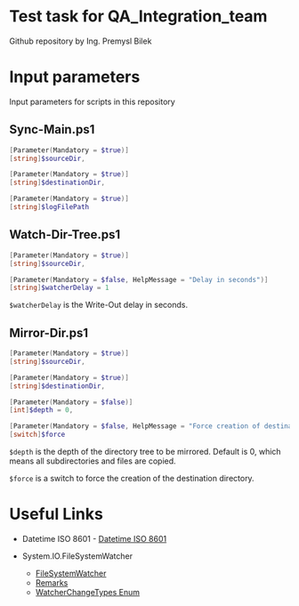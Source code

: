 # Test task for QA_Integration_team

Github repository by Ing. Premysl Bilek

# Input parameters
Input parameters for scripts in this repository

## Sync-Main.ps1
```powershell
[Parameter(Mandatory = $true)]
[string]$sourceDir,

[Parameter(Mandatory = $true)]
[string]$destinationDir,

[Parameter(Mandatory = $true)]
[string]$logFilePath
```

## Watch-Dir-Tree.ps1
```powershell
[Parameter(Mandatory = $true)]
[string]$sourceDir,

[Parameter(Mandatory = $false, HelpMessage = "Delay in seconds")]
[string]$watcherDelay = 1
```
`$watcherDelay` is the Write-Out delay in seconds. 

## Mirror-Dir.ps1
```powershell
[Parameter(Mandatory = $true)]
[string]$sourceDir,

[Parameter(Mandatory = $true)]
[string]$destinationDir,

[Parameter(Mandatory = $false)]
[int]$depth = 0,

[Parameter(Mandatory = $false, HelpMessage = "Force creation of destination directory")]
[switch]$force
```
`$depth` is the depth of the directory tree to be mirrored. Default is 0, which means all subdirectories and files are copied. 

`$force` is a switch to force the creation of the destination directory.


# Useful Links

* Datetime ISO 8601 - [Datetime ISO 8601](https://learn.microsoft.com/en-us/dotnet/standard/base-types/standard-date-and-time-format-strings#the-round-trip-o-o-format-specifier)

* System.IO.FileSystemWatcher
  * [FileSystemWatcher](https://learn.microsoft.com/en-us/dotnet/api/system.io.filesystemwatcher?view=net-8.0)
  * [Remarks](https://learn.microsoft.com/en-us/dotnet/fundamentals/runtime-libraries/system-io-filesystemwatcher)
  * [WatcherChangeTypes Enum](https://learn.microsoft.com/en-us/dotnet/api/system.io.watcherchangetypes?view=net-8.0)
